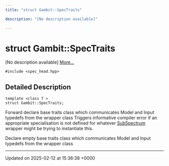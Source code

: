 ```yaml
---
title: "struct Gambit::SpecTraits"

description: "[No description available]"

---
```


# struct Gambit::SpecTraits



[No description available] [More...](#detailed-description)


`#include <spec_head.hpp>`

## Detailed Description

```
template <class T >
struct Gambit::SpecTraits;
```


Forward declare base traits class which communicates Model and Input typedefs from the wrapper class Triggers informative compiler error if an appropriate specialisation is not defined for whatever [SubSpectrum](/documentation/code/classes/classgambit_1_1subspectrum/) wrapper might be trying to instantiate this.

Declare empty base traits class which communicates Model and Input typedefs from the wrapper class 

-------------------------------

Updated on 2025-02-12 at 15:36:38 +0000